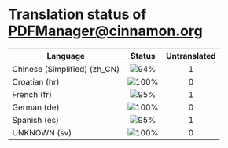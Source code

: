 # Translation status of PDFManager@cinnamon.org

Language | Status | Untranslated
---------|:------:|:-----------:
Chinese (Simplified) (zh_CN) | ![94%](http://progressed.io/bar/94) | 1
Croatian (hr) | ![100%](http://progressed.io/bar/100) | 0
French (fr) | ![95%](http://progressed.io/bar/95) | 1
German (de) | ![100%](http://progressed.io/bar/100) | 0
Spanish (es) | ![95%](http://progressed.io/bar/95) | 1
UNKNOWN (sv) | ![100%](http://progressed.io/bar/100) | 0
